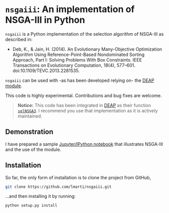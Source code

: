 # `nsgaiii`: An implementation of NSGA-III in Python

`nsgaiii` is a Python implementation of the selection algorithm of NSGA-III as described in:

* Deb, K., & Jain, H. (2014). An Evolutionary Many-Objective Optimization Algorithm Using Reference-Point-Based Nondominated Sorting Approach, Part I: Solving Problems With Box Constraints. IEEE Transactions on Evolutionary Computation, 18(4), 577–601. doi:10.1109/TEVC.2013.2281535.

`nsgaiii` can be used with -as has been developed relying on- the [DEAP module](https://www.github.com/DEAP/deap).

This code is highly experimental. Contributions and bug fixes are welcome.

> **Notice:** This code has been integrated in [DEAP](https://github.com/DEAP/deap) as their function [`selNSGA3`](https://github.com/DEAP/deap/blob/master/deap/tools/emo.py#L492). I recommend you use that implementation as it is actively maintained.

## Demonstration

I have prepared a sample [Jupyter/IPython notebook](http://nbviewer.jupyter.org/github/lmarti/nsgaiii/blob/master/NSGA-III%20in%20Python.ipynb) that illustrates NSGA-III and the use of the module.

## Installation

So far, the only form of installation is to clone the project from GitHub,

```bash
git clone https://github.com/lmarti/nsgaiii.git
```

...and then installing it by running:

```bash
python setup.py install
```
